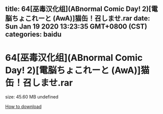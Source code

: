 
title: 64[巫毒汉化组](ABnormal Comic Day! 2)[電脳ちょこれーと (AwA)]猫缶！召しませ.rar
date: Sun Jan 19 2020 13:23:35 GMT+0800 (CST)    
categories: baidu
---

# 64[巫毒汉化组](ABnormal Comic Day! 2)[電脳ちょこれーと (AwA)]猫缶！召しませ.rar
size: 45.60 MB
 undefined
 

[How to download](https://bpcam.bemobtrk.com/go/2ceec3aa-1ca2-46d6-b9ff-aaa5c184517c?jno=397)